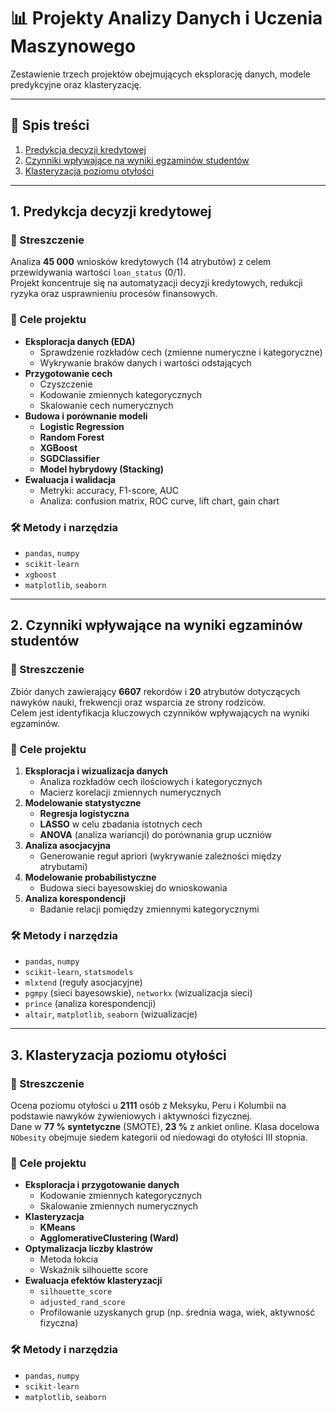 <p>
  <h1>📊 Projekty Analizy Danych i Uczenia Maszynowego</h1>
  <p>
    Zestawienie trzech projektów obejmujących eksplorację danych, modele predykcyjne oraz klasteryzację.
  </p>
</p>

---

## 📖 Spis treści

1. [Predykcja decyzji kredytowej](https://github.com/kslapinski/CV-projects/tree/main/1.%20Predykcja%20decyzji%20kredytowej)  
2. [Czynniki wpływające na wyniki egzaminów studentów](https://github.com/kslapinski/CV-projects/tree/main/2.%20Czynniki%20wpływające%20na%20wyniki%20egzaminu%20studentów)  
3. [Klasteryzacja poziomu otyłości](https://github.com/kslapinski/CV-projects/tree/main/3.%20Ocena%20poziomu%20otyłości%20na%20podstawie%20nawyków)

---

## 1. Predykcja decyzji kredytowej

### 📝 Streszczenie
Analiza **45 000** wniosków kredytowych (14 atrybutów) z celem przewidywania wartości `loan_status` (0/1).  
Projekt koncentruje się na automatyzacji decyzji kredytowych, redukcji ryzyka oraz usprawnieniu procesów finansowych.

### 🎯 Cele projektu
- **Eksploracja danych (EDA)**  
  - Sprawdzenie rozkładów cech (zmienne numeryczne i kategoryczne)  
  - Wykrywanie braków danych i wartości odstających  
- **Przygotowanie cech**  
  - Czyszczenie
  - Kodowanie zmiennych kategorycznych
  - Skalowanie cech numerycznych  
- **Budowa i porównanie modeli**  
  - **Logistic Regression**  
  - **Random Forest**  
  - **XGBoost**  
  - **SGDClassifier**  
  - **Model hybrydowy (Stacking)**  
- **Ewaluacja i walidacja**  
  - Metryki: accuracy, F1-score, AUC  
  - Analiza: confusion matrix, ROC curve, lift chart, gain chart  

### 🛠️ Metody i narzędzia
- `pandas`, `numpy`  
- `scikit-learn`  
- `xgboost`  
- `matplotlib`, `seaborn`  

---

## 2. Czynniki wpływające na wyniki egzaminów studentów

### 📝 Streszczenie
Zbiór danych zawierający **6607** rekordów i **20** atrybutów dotyczących nawyków nauki, frekwencji oraz wsparcia ze strony rodziców.  
Celem jest identyfikacja kluczowych czynników wpływających na wyniki egzaminów.

### 🎯 Cele projektu
1. **Eksploracja i wizualizacja danych**  
   - Analiza rozkładów cech ilościowych i kategorycznych  
   - Macierz korelacji zmiennych numerycznych  
2. **Modelowanie statystyczne**  
   - **Regresja logistyczna**  
   - **LASSO** w celu zbadania istotnych cech  
   - **ANOVA** (analiza wariancji) do porównania grup uczniów  
3. **Analiza asocjacyjna**  
   - Generowanie reguł apriori (wykrywanie zależności między atrybutami)  
4. **Modelowanie probabilistyczne**  
   - Budowa sieci bayesowskiej do wnioskowania
5. **Analiza korespondencji**  
   - Badanie relacji pomiędzy zmiennymi kategorycznymi 

### 🛠️ Metody i narzędzia
- `pandas`, `numpy`  
- `scikit-learn`, `statsmodels`  
- `mlxtend` (reguły asocjacyjne)  
- `pgmpy` (sieci bayesowskie), `networkx` (wizualizacja sieci)  
- `prince` (analiza korespondencji)  
- `altair`, `matplotlib`, `seaborn` (wizualizacje)  

---

## 3. Klasteryzacja poziomu otyłości

### 📝 Streszczenie
Ocena poziomu otyłości u **2111** osób z Meksyku, Peru i Kolumbii na podstawie nawyków żywieniowych i aktywności fizycznej.  
Dane w **77 % syntetyczne** (SMOTE), **23 %** z ankiet online. Klasa docelowa `NObesity` obejmuje siedem kategorii od niedowagi do otyłości III stopnia.

### 🎯 Cele projektu
- **Eksploracja i przygotowanie danych**  
  - Kodowanie zmiennych kategorycznych  
  - Skalowanie zmiennych numerycznych  
- **Klasteryzacja**  
  - **KMeans**  
  - **AgglomerativeClustering (Ward)**  
- **Optymalizacja liczby klastrów**  
  - Metoda łokcia  
  - Wskaźnik silhouette score  
- **Ewaluacja efektów klasteryzacji**  
  - `silhouette_score`  
  - `adjusted_rand_score`  
  - Profilowanie uzyskanych grup (np. średnia waga, wiek, aktywność fizyczna)  

### 🛠️ Metody i narzędzia
- `pandas`, `numpy`  
- `scikit-learn`  
- `matplotlib`, `seaborn`  
